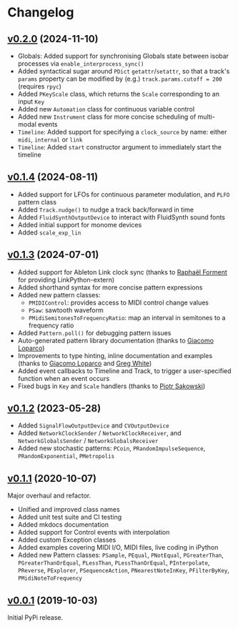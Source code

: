 # Changelog

## [v0.2.0](https://github.com/ideoforms/isobar/tree/v0.2.0) (2024-11-10)

- Globals: Added support for synchronising Globals state between isobar processes via `enable_interprocess_sync()`
- Added syntactical sugar around `PDict` `getattr`/`setattr`, so that a track's `params` property can be modified by (e.g.) `track.params.cutoff = 200` (requires `rpyc`)
- Added `PKeyScale` class, which returns the `Scale` corresponding to an input `Key`
- Added new `Automation` class for continuous variable control
- Added new `Instrument` class for more concise scheduling of multi-modal events
- `Timeline`: Added support for specifying a `clock_source` by name: either `midi`, `internal` or `link`
- `Timeline`: Added `start` constructor argument to immediately start the timeline

## [v0.1.4](https://github.com/ideoforms/isobar/tree/v0.1.4) (2024-08-11)

- Added support for LFOs for continuous parameter modulation, and `PLFO` pattern class
- Added `Track.nudge()` to nudge a track back/forward in time
- Added `FluidSynthOutputDevice` to interact with FluidSynth sound fonts
- Added initial support for monome devices
- Added `scale_exp_lin`

## [v0.1.3](https://github.com/ideoforms/isobar/tree/v0.1.3) (2024-07-01)

- Added support for Ableton Link clock sync (thanks to [Raphaël Forment](https://github.com/Bubobubobubobubo) for providing LinkPython-extern)
- Added shorthand syntax for more concise pattern expressions
- Added new pattern classes:
  - `PMIDIControl`: provides access to MIDI control change values
  - `PSaw`: sawtooth waveform
  - `PMidiSemitonesToFrequencyRatio`: map an interval in semitones to a frequency ratio
- Added `Pattern.poll()` for debugging pattern issues
- Auto-generated pattern library documentation (thanks to [Giacomo Loparco](https://github.com/loparcog))
- Improvements to type hinting, inline documentation and examples (thanks to [Giacomo Loparco](https://github.com/loparcog) and [Greg White](https://github.com/gregwht))
- Added event callbacks to Timeline and Track, to trigger a user-specified function when an event occurs
- Fixed bugs in `Key` and `Scale` handlers (thanks to [Piotr Sakowski](https://github.com/piotereks))

## [v0.1.2](https://github.com/ideoforms/isobar/tree/v0.1.2) (2023-05-28)

- Added `SignalFlowOutputDevice` and `CVOutputDevice`
- Added `NetworkClockSender` / `NetworkClockReceiver`, and `NetworkGlobalsSender` / `NetworkGlobalsReceiver`
- Added new stochastic patterns: `PCoin`, `PRandomImpulseSequence`, `PRandomExponential`, `PMetropolis`

## [v0.1.1](https://github.com/ideoforms/isobar/tree/v0.1.1) (2020-10-07)

Major overhaul and refactor.

- Unified and improved class names
- Added unit test suite and CI testing
- Added mkdocs documentation
- Added support for Control events with interpolation
- Added custom Exception classes
- Added examples covering MIDI I/O, MIDI files, live coding in iPython
- Added new Pattern classes: `PSample`, `PEqual`, `PNotEqual`, `PGreaterThan`, `PGreaterThanOrEqual`, `PLessThan`, `PLessThanOrEqual`, `PInterpolate`, `PReverse`, `PExplorer`, `PSequenceAction`, `PNearestNoteInKey`, `PFilterByKey`, `PMidiNoteToFrequency`

## [v0.0.1](https://github.com/ideoforms/isobar/tree/v0.0.1) (2019-10-03)

Initial PyPi release.
